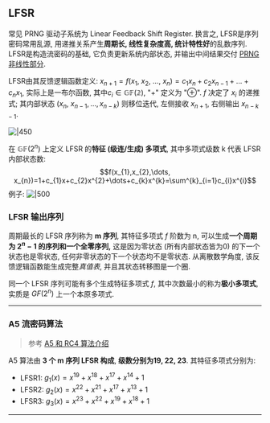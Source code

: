 ## LFSR

常见 PRNG 驱动子系统为 Linear Feedback Shift Register. 换言之, LFSR是序列密码常用乱源, 用递推关系产生**周期长, 线性复杂度高, 统计特性好**的乱数序列. LFSR是构造流密码的基础, 它负责更新系统内部状态, 并输出中间结果交付 [PRNG 非线性部分](PRBG-非线性部分.md).

LFSR由其反馈逻辑函数定义: $x_{n+1}=f(x_{1},\ x_{2},\ \dots,\ x_{n})=c_{1}x_{n}+c_{2}x_{n-1}+\dots+c_{n}x_{1}$, 实际上是一布尔函数, 其中$c_{i}\in \mathbb{GF(2)}$, "$+$" 定义为 "$\oplus$". $f$ 决定了 $x_{i}$ 的递推式; 其内部状态 $(x_{n},\ x_{n-1},\dots,x_{n-k})$ 则移位迭代, 左侧接收 $x_{n+1}$, 右侧输出 $x_{n-k-1}$.

![|450](../../../attach/Pasted%20image%2020230609234108.png)

在 $\mathbb{GF}(2^{n})$ 上定义 LFSR 的**特征 (级连/生成) 多项式**, 其中多项式级数 k 代表 LFSR 内部状态数: $$f(x_{1},x_{2},\dots, x_{n})=1+c_{1}x+c_{2}x^{2}+\dots+c_{k}x^{k}=\sum^{k}_{i=1}c_{i}x^{i}$$
例子:
![|500](../../../attach/Pasted%20image%2020230609220658.png)

### LFSR 输出序列

周期最长的 LFSR 序列称为 **m 序列**, 其特征多项式 $f$ 阶数为 n, 可以生成**一个周期为 $2^{n}-1$ 的序列和一个全零序列,** 这是因为零状态 (所有内部状态皆为0) 的下一个状态也是零状态, 任何非零状态的下一个状态均不是零状态. 从离散数学角度, 该反馈逻辑函数能生成完整*真值表*, 并且其状态转移图是一个圈.

同一个 LFSR 序列可能有多个生成特征多项式 $f$, 其中次数最小的称为**极小多项式**, 实质是 $GF(2^{n})$ 上一个本原多项式.

***

### A5 流密码算法

> 参考 [A5 和 RC4 算法介绍](https://zhuanlan.zhihu.com/p/367447046)

A5 算法由 **3 个 m 序列 LFSR 构成**, **级数分别为19, 22, 23**. 其特征多项式分别为: 

-   LFSR1: $g_1(x)=x^{19}+x^{18}+x^{17}+x^{14}+1$
-   LFSR2: $g_2(x)=x^{22}+x^{21}+x^{17}+x^{13}+1$
-   LFSR3: $g_3(x)=x^{23}+x^{22}+x^{19}+x^{18}+1$

***

